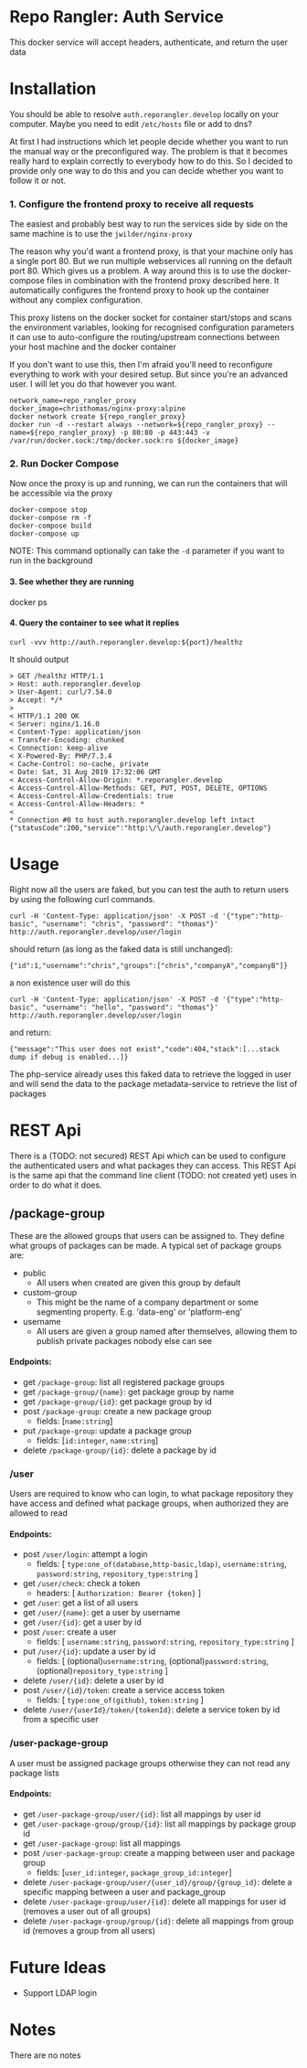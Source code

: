 # Repo Rangler: Auth Service

This docker service will accept headers, authenticate, and return the user data

# Installation

You should be able to resolve `auth.reporangler.develop` locally on your computer. 
Maybe you need to edit `/etc/hosts` file or add to dns?

At first I had instructions which let people decide whether you want to run the manual way or the preconfigured way. 
The problem is that it becomes really hard to explain correctly to everybody how to do this. So I decided to provide
only one way to do this and you can decide whether you want to follow it or not.

### 1. Configure the frontend proxy to receive all requests

The easiest and probably best way to run the services side by side on the same machine is to use the `jwilder/nginx-proxy`

The reason why you'd want a frontend proxy, is that your machine only has a single port 80. But we run multiple webservices
all running on the default port 80. Which gives us a problem. A way around this is to use the docker-compose files in combination
with the frontend proxy described here. It automatically configures the frontend proxy to hook up the container without
any complex configuration.

This proxy listens on the docker socket for container start/stops and scans the environment variables, looking for recognised
configuration parameters it can use to auto-configure the routing/upstream connections between your host machine and the docker container

If you don't want to use this, then I'm afraid you'll need to reconfigure everything to work with your desired setup. But since
you're an advanced user. I will let you do that however you want.

```
network_name=repo_rangler_proxy
docker_image=christhomas/nginx-proxy:alpine
docker network create ${repo_rangler_proxy}
docker run -d --restart always --network=${repo_rangler_proxy} --name=${repo_rangler_proxy} -p 80:80 -p 443:443 -v /var/run/docker.sock:/tmp/docker.sock:ro ${docker_image}
```

### 2. Run Docker Compose
Now once the proxy is up and running, we can run the containers that will be accessible via the proxy

```
docker-compose stop
docker-compose rm -f
docker-compose build
docker-compose up
```
NOTE: This command optionally can take the `-d` parameter if you want to run in the background

#### 3. See whether they are running
docker ps

#### 4. Query the container to see what it replies
```
curl -vvv http://auth.reporangler.develop:${port}/healthz
```

It should output
```
> GET /healthz HTTP/1.1
> Host: auth.reporangler.develop
> User-Agent: curl/7.54.0
> Accept: */*
> 
< HTTP/1.1 200 OK
< Server: nginx/1.16.0
< Content-Type: application/json
< Transfer-Encoding: chunked
< Connection: keep-alive
< X-Powered-By: PHP/7.3.4
< Cache-Control: no-cache, private
< Date: Sat, 31 Aug 2019 17:32:06 GMT
< Access-Control-Allow-Origin: *.reporangler.develop
< Access-Control-Allow-Methods: GET, PUT, POST, DELETE, OPTIONS
< Access-Control-Allow-Credentials: true
< Access-Control-Allow-Headers: *
< 
* Connection #0 to host auth.reporangler.develop left intact
{"statusCode":200,"service":"http:\/\/auth.reporangler.develop"} 
```

# Usage

Right now all the users are faked, but you can test the auth to return users by using the following curl commands.

```
curl -H 'Content-Type: application/json' -X POST -d '{"type":"http-basic", "username": "chris", "password": "thomas"}' http://auth.reporangler.develop/user/login
```

should return (as long as the faked data is still unchanged):
```
{"id":1,"username":"chris","groups":["chris","companyA","companyB"]}
```

a non existence user will do this
```
curl -H 'Content-Type: application/json' -X POST -d '{"type":"http-basic", "username": "hello", "password": "thomas"}' http://auth.reporangler.develop/user/login
```

and return:
```
{"message":"This user does not exist","code":404,"stack":[...stack dump if debug is enabled...]}
```

The php-service already uses this faked data to retrieve the logged in user and will send the data to the package 
metadata-service to retrieve the list of packages

# REST Api

There is a (TODO: not secured) REST Api which can be used to configure the authenticated users and what packages they can access.
This REST Api is the same api that the command line client (TODO: not created yet) uses in order to do what it does.

## /package-group

These are the allowed groups that users can be assigned to. They define what groups of packages can be made. A typical set
of package groups are:
- public
    - All users when created are given this group by default
- custom-group
    - This might be the name of a company department or some segmenting property. E.g. 'data-eng' or 'platform-eng'
- username
    - All users are given a group named after themselves, allowing them to publish private packages nobody else can see

#### Endpoints:
- get `/package-group`: list all registered package groups
- get `/package-group/{name}`: get package group by name
- get `/package-group/{id}`: get package group by id
- post `/package-group`: create a new package group
    - fields: [`name:string`]
- put `/package-group`: update a package group
    - fields: [`id:integer`, `name:string`]    
- delete `/package-group/{id}`: delete a package by id

### /user

Users are required to know who can login, to what package repository they have access and defined what 
package groups, when authorized they are allowed to read

#### Endpoints:
- post `/user/login`: attempt a login
    - fields: [
        `type:one_of(database,http-basic,ldap)`, 
        `username:string`, 
        `password:string`, 
        `repository_type:string`
    ]
- get `/user/check`: check a token
    - headers: [
        `Authorization: Bearer {token}`
    ]
- get `/user`: get a list of all users
- get `/user/{name}`: get a user by username
- get `/user/{id}`: get a user by id
- post `/user`: create a user
    - fields: [
        `username:string`,
        `password:string`,
        `repository_type:string`
    ]
- put `/user/{id}`: update a user by id
    - fields: [
        (optional)`username:string`,
        (optional)`password:string`,
        (optional)`repository_type:string`
    ]
- delete `/user/{id}`: delete a user by id
- post `/user/{id}/token`: create a service access token
    - fields: [
        `type:one_of(github)`,
        `token:string`
    ]
- delete `/user/{userId}/token/{tokenId}`: delete a service token by id from a specific user

### /user-package-group

A user must be assigned package groups otherwise they can not read any package lists

#### Endpoints:
- get `/user-package-group/user/{id}`: list all mappings by user id
- get `/user-package-group/group/{id}`: list all mappings by package group id
- get `/user-package-group`: list all mappings
- post `/user-package-group`: create a mapping between user and package group
    - fields: [`user_id:integer`, `package_group_id:integer`]
- delete `/user-package-group/user/{user_id}/group/{group_id}`: delete a specific mapping between a user and package_group
- delete `/user-package-group/user/{id}`: delete all mappings for user id (removes a user out of all groups)
- delete `/user-package-group/group/{id}`: delete all mappings from group id (removes a group from all users)

# Future Ideas 

- Support LDAP login

# Notes

There are no notes
